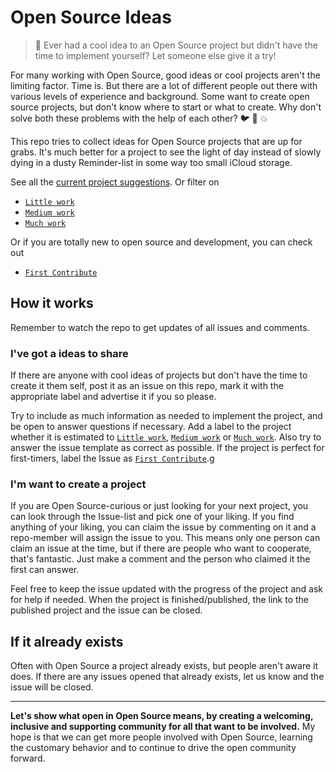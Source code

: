 # Open Source Ideas

> :open_hands: Ever had a cool idea to an Open Source project but didn't have the time to implement yourself? Let someone else give it a try!

For many working with Open Source, good ideas or cool projects aren't the limiting factor. Time is. But there are a lot of different people out there with various levels of experience and background. Some want to create open source projects, but don't know where to start or what to create. Why don't solve both these problems with the help of each other? :bird: :chicken: :boom:

This repo tries to collect ideas for Open Source projects that are up for grabs. It's much better for a project to see the light of day instead of slowly dying in a dusty Reminder-list in some way too small iCloud storage.

See all the [current project suggestions](https://github.com/mikaelbr/open-source-ideas/issues). Or filter on

- [`Little work`](https://github.com/mikaelbr/open-source-ideas/labels/Little%20work)
- [`Medium work`](https://github.com/mikaelbr/open-source-ideas/labels/Medium%20work)
- [`Much work`](https://github.com/mikaelbr/open-source-ideas/labels/Much%20work)

Or if you are totally new to open source and development, you can check out
- [`First Contribute`](https://github.com/mikaelbr/open-source-ideas/labels/First%Contribute)

## How it works

Remember to watch the repo to get updates of all issues and comments.

### I've got a ideas to share

If there are anyone with cool ideas of projects but don't have the time to create it them self, post it as an issue on this repo, mark it with the appropriate label and advertise it if you so please.

Try to include as much information as needed to implement the project, and be open to answer questions if necessary. Add a label to the project whether it is estimated to [`Little work`](https://github.com/mikaelbr/open-source-ideas/labels/Little%20work), [`Medium work`](https://github.com/mikaelbr/open-source-ideas/labels/Medium%20work) or [`Much work`](https://github.com/mikaelbr/open-source-ideas/labels/Much%20work). Also try to answer the issue template as correct as possible. If the project is perfect for first-timers, label the Issue as [`First Contribute`](https://github.com/mikaelbr/open-source-ideas/labels/First%Contribute).g

### I'm want to create a project

If you are Open Source-curious or just looking for your next project, you can look through the Issue-list and pick one of your liking. If you find anything of your liking, you can claim the issue by commenting on it and a repo-member will assign the issue to you. This means only one person can claim an issue at the time, but if there are people who want to cooperate, that's fantastic. Just make a comment and the person who claimed it the first can answer.

Feel free to keep the issue updated with the progress of the project and ask for help if needed. When the project is finished/published, the link to the published project and the issue can be closed.

## If it already exists

Often with Open Source a project already exists, but people aren't aware it does. If there are any issues opened that already exists, let us know and the issue will be closed.

---

**Let's show what open in Open Source means, by creating a welcoming, inclusive and supporting community for all that want to be involved.** My hope is that we can get more people involved with Open Source, learning the customary behavior and to continue to drive the open community forward.
